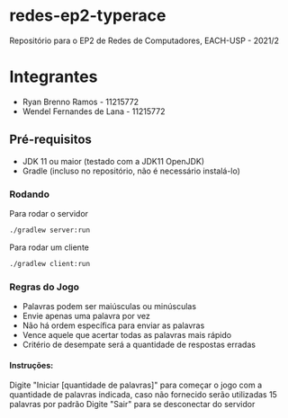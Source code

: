 # redes-ep2-typerace
Repositório para o EP2 de Redes de Computadores, EACH-USP - 2021/2

# Integrantes
* Ryan Brenno Ramos - 11215772
* Wendel Fernandes de Lana - 11215772

## Pré-requisitos
* JDK 11 ou maior (testado com a JDK11 OpenJDK)
* Gradle (incluso no repositório, não é necessário instalá-lo)

### Rodando
Para rodar o servidor
```sh
./gradlew server:run
```

Para rodar um cliente
```sh
./gradlew client:run
```

### Regras do Jogo
* Palavras podem ser maiúsculas ou minúsculas
* Envie apenas uma palavra por vez 
* Não há ordem específica para enviar as palavras
* Vence aquele que acertar todas as palavras mais rápido
* Critério de desempate será a quantidade de respostas erradas

#### Instruções:
Digite "Iniciar [quantidade de palavras]" para começar o jogo com a quantidade de palavras indicada, caso não fornecido serão utilizadas 15 palavras por padrão
Digite "Sair" para se desconectar do servidor
